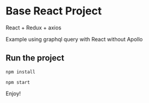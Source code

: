# Base React Project

React + Redux + axios

Example using graphql query with React without Apollo

## Run the project

```npm install```

```npm start```

Enjoy!